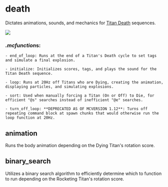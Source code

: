 # death
Dictates animations, sounds, and mechanics for [Titan Death](https://www.youtube.com/watch?v=0MTjoprkl04) sequences.

![](https://media.giphy.com/media/xUNd9LNDcCqNcvF9D2/giphy.gif)

### *.mcfunction*s:
    - end_of_loop: Runs at the end of a Titan's Death cycle to set tags and simulate a final explosion.
    
    - initialize: Initializes scores, tags, and plays the sound for the Titan Death sequence.
    
    - loop: Runs at 20Hz off Titans who are Dying, creating the animation, displaying particles, and simulating explosions.
    
    - sort: Used when manually forcing a Titan (On or Off) to Die, for efficient "@s" searches instead of inefficient "@e" searches.
    
    - turn_off_loop: **DEPRECATED AS OF MCVERSION 1.12**: Turns off repeating command block at spawn chunks that would otherwise run the loop function at 20Hz.
    
## animation
Runs the body animation depending on the Dying Titan's rotation score.

## binary_search
Utilizes a binary search algorithm to efficiently determine which to function to run depending on the Rocketing Titan's rotation score.
